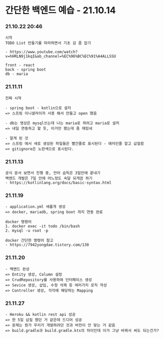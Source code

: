 # 간단한 백엔드 예습 - 21.10.14

### 21.10.22 20:46

    시작
    TODO List 만들기를 따라하면서 기초 감 좀 잡기

    - https://www.youtube.com/watch?v=hHRLN9j1kqI&ab_channel=%EC%96%BC%EC%91%A4ALLSSU

    front - react
    back - spring boot
    db - maria

### 21.11.11

    진짜 시작

    - spring boot - kotlin으로 설치
    => 스프링 이니셜라이저 사용 해서 만들고 open 했음

    - db는 영상은 mysql쓰는데 나는 maria로 하려고 maria로 설치
    => 내일 연동하고 할 듯, 이거만 했는데 좀 재밌네

    - 알게 된 것
    => 스프링 에서 새로 생성된 파일들은 빨간줄로 표시된다 - 에러인줄 알고 삽질함
    => gitignore은 노란색으로 표시된다.

### 21.11.13

    공식 문서 보면서 진행 중, 언어 습득은 3일안에 끝내기
    백엔드 개발은 7일 안에 어느정도 숙달 되게끔 하기
    - https://kotlinlang.org/docs/basic-syntax.html

### 21.11.19

    - application.yml 새롭게 생성
    => docker, mariadb, spring boot 까지 연동 완료

    docker 명령어
    1. docker exec -it todo /bin/bash
    2. mysql -u root -p

    docker 간단한 명령어 참고
    - https://7942yongdae.tistory.com/130

### 21.11.20

    - 백엔드 완성
    => Entity 생성, Column 설정
    => CrudRepository를 사용하여 인터페이스 생성
    => Sevice 생성, 삽입, 수정 삭제 등 여러가지 로직 작성
    => Controller 생성, 각각에 해당하는 Mapping
    
### 21.11.27

    - Heroku && kotlin rest api 성공
    => 한 5일 삽질 했던 거 같은데 드디어 성공
    => 문제는 뭔가 우리가 개발하려던 것과 버전이 안 맞는 거 같음
    => build.gradle과 build.gradle.kts의 차이인데 이거 그냥 바꿔서 써도 되는건가?
